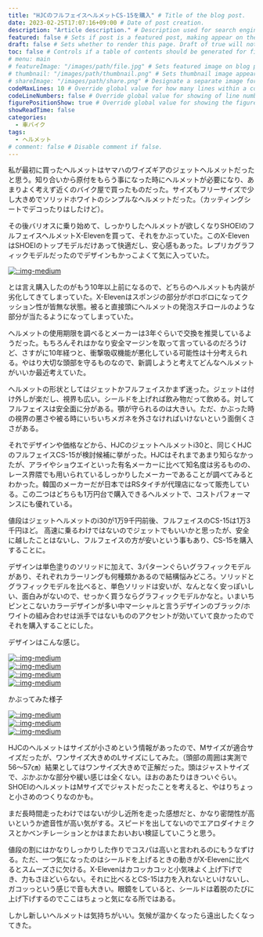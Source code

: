 ```yaml
---
title: "HJCのフルフェイスヘルメットCS-15を購入" # Title of the blog post.
date: 2023-02-25T17:07:16+09:00 # Date of post creation.
description: "Article description." # Description used for search engine.
featured: false # Sets if post is a featured post, making appear on the home page side bar.
draft: false # Sets whether to render this page. Draft of true will not be rendered.
toc: false # Controls if a table of contents should be generated for first-level links automatically.
# menu: main
# featureImage: "/images/path/file.jpg" # Sets featured image on blog post.
# thumbnail: "/images/path/thumbnail.png" # Sets thumbnail image appearing inside card on homepage.
# shareImage: "/images/path/share.png" # Designate a separate image for social media sharing.
codeMaxLines: 10 # Override global value for how many lines within a code block before auto-collapsing.
codeLineNumbers: false # Override global value for showing of line numbers within code block.
figurePositionShow: true # Override global value for showing the figure label.
showReadTime: false
categories:
  - 車バイク
tags:
  - ヘルメット
# comment: false # Disable comment if false.
---
```


私が最初に買ったヘルメットはヤマハのワイズギアのジェットヘルメットだったと思う。知り合いから原付をもらう事になった時にヘルメットが必要になり、あまりよく考えず近くのバイク屋で買ったものだった。サイズもフリーサイズで少し大きめでソリッドホワイトのシンプルなヘルメットだった。（カッティングシートでデコったりはしたけど）。

その後バリオスに乗り始めて、しっかりしたヘルメットが欲しくなりSHOEIのフルフェイスヘルメットX-Elevenを買って、それをかぶっていた。このX-ElevenはSHOEIのトップモデルだけあって快適だし、安心感もあった。レプリカグラフィックモデルだったのでデザインもかっこよくて気に入っていた。

[![::img-medium](/images/post/hjccs15-008.jpg)](/images/post/hjccs15-008.jpg)  

とは言え購入したのがもう10年以上前になるので、どちらのヘルメットも内装が劣化してきてしまっていた。X-Elevenはスポンジの部分がボロボロになってクッション性が皆無な状態。被ると直接頭にヘルメットの発泡スチロールのような部分が当たるようになってしまっていた。

ヘルメットの使用期限を調べるとメーカーは3年ぐらいで交換を推奨しているようだった。もちろんそれはかなり安全マージンを取って言っているのだろうけど、さすがに10年経つと、衝撃吸収機能が悪化している可能性は十分考えられる。やはり大切な頭部を守るものなので、新調しようと考えてどんなヘルメットがいいか最近考えていた。

ヘルメットの形状としてはジェットかフルフェイスかまず迷った。ジェットは付け外しが楽だし、視界も広い。シールドを上げれば飲み物だって飲める。対してフルフェイスは安全面に分がある。顎が守られるのは大きい。ただ、かぶった時の視界の悪さや被る時にいちいちメガネを外さなければいけないという面倒くささがある。

それでデザインや価格などから、HJCのジェットヘルメットi30と、同じくHJCのフルフェイスCS-15が検討候補に挙がった。HJCはそれまであまり知らなかったが、アライやショウエイといった有名メーカーに比べて知名度は劣るものの、レース界隈でも用いられているしっかりしたメーカーであることが調べてみるとわかった。韓国のメーカーだが日本ではRSタイチが代理店になって販売している。この二つはどちらも1万円台で購入できるヘルメットで、コストパフォーマンスにも優れている。

値段はジェットヘルメットのi30が1万9千円前後、フルフェイスのCS-15は1万3千円ほど。
高速に乗るわけではないのでジェットでもいいかと思ったが、安全に越したことはないし、フルフェイスの方が安いという事もあり、CS-15を購入することに。

デザインは単色塗りのソリッドに加えて、3パターンぐらいグラフィックモデルがあり、それぞれカラーリングも何種類かあるので結構悩みどころ。ソリッドとグラフィックモデルを比べると、単色ソリッドは安いが、なんとなく安っぽいしい、面白みがないので、せっかく買うならグラフィックモデルかなと。いまいちピンとこないカラーデザインが多い中マーシャルと言うデザインのブラック/ホワイトの組み合わせは派手ではないもののアクセントが効いていて良かったのでそれを購入することにした。

デザインはこんな感じ。

[![::img-medium](/images/post/hjccs15-001.jpg)](/images/post/hjccs15-001.jpg)  
[![::img-medium](/images/post/hjccs15-002.jpg)](/images/post/hjccs15-002.jpg)  
[![::img-medium](/images/post/hjccs15-003.jpg)](/images/post/hjccs15-003.jpg)  
[![::img-medium](/images/post/hjccs15-004.jpg)](/images/post/hjccs15-004.jpg)  

かぶってみた様子

[![::img-medium](/images/post/hjccs15-005.jpg)](/images/post/hjccs15-005.jpg)  
[![::img-medium](/images/post/hjccs15-006.jpg)](/images/post/hjccs15-006.jpg)  
[![::img-medium](/images/post/hjccs15-007.jpg)](/images/post/hjccs15-007.jpg)  

HJCのヘルメットはサイズが小さめという情報があったので、Mサイズが適合サイズだったが、ワンサイズ大きめのLサイズにしてみた。（頭部の周囲は実測で56～57㎝）結果としてはワンサイズ大きめで正解だった。頭はジャストサイズで、ぶかぶかな部分や緩い感じは全くない。ほおのあたりはきついぐらい。SHOEIのヘルメットはMサイズでジャストだったことを考えると、やはりちょっと小さめのつくりなのかも。

まだ長時間走ったわけではないが少し近所を走った感想だと、かなり密閉性が高いというか遮音性が高い気がする。スピードを出してないのでエアロダイナミクスとかベンチレーションとかはまたおいおい検証していこうと思う。

値段の割にはかなりしっかりした作りでコスパは高いと言われるのにもうなずける。ただ、一つ気になったのはシールドを上げるときの動きがX-Elevenに比べるとスムーズさに欠ける。X-Elevenはカコッカコッと小気味よく上げ下げでき、力もさほどいらない。それに比べるとCS-15は力を入れないといけないし、ガコッっという感じで音も大きい。眼鏡をしていると、シールドは着脱のたびに上げ下げするのでここはちょっと気になる所ではある。

しかし新しいヘルメットは気持ちがいい。気候が温かくなったら遠出したくなってきた。